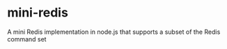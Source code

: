 # mini-redis
A mini Redis implementation in node.js that supports a subset of the Redis command set
